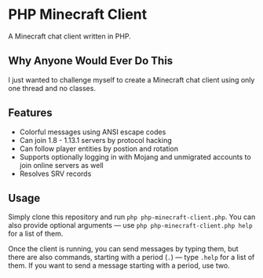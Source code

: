 # PHP Minecraft Client

A Minecraft chat client written in PHP.

## Why Anyone Would Ever Do This

I just wanted to challenge myself to create a Minecraft chat client using only one thread and no classes.

## Features

- Colorful messages using ANSI escape codes
- Can join 1.8 - 1.13.1 servers by protocol hacking
- Can follow player entities by postion and rotation
- Supports optionally logging in with Mojang and unmigrated accounts to join online servers as well
- Resolves SRV records

## Usage

Simply clone this repository and run `php php-minecraft-client.php`. You can also provide optional arguments — use `php php-minecraft-client.php help` for a list of them.

Once the client is running, you can send messages by typing them, but there are also commands, starting with a period (`.`) — type `.help` for a list of them. If you want to send a message starting with a period, use two.
